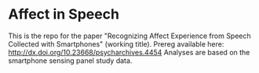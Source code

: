 # Affect in Speech

This is the repo for the paper "Recognizing Affect Experience from Speech Collected with Smartphones" (working title).
Prereg available here: http://dx.doi.org/10.23668/psycharchives.4454
Analyses are based on the smartphone sensing panel study data.

